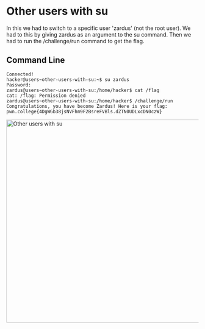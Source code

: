 # Other users with su
In this we had to switch to a specific user 'zardus' (not the root user). We had to this by giving zardus as an argument to the su command. Then we had to run the /challenge/run
command to get the flag.
## Command Line
```
Connected!
hacker@users~other-users-with-su:~$ su zardus
Password:
zardus@users~other-users-with-su:/home/hacker$ cat /flag
cat: /flag: Permission denied
zardus@users~other-users-with-su:/home/hacker$ /challenge/run
Congratulations, you have become Zardus! Here is your flag:
pwn.college{4DgWGb38jsNVFhm9F2BsreFVBls.dZTN0UDLxcDN0czW}
```
<img width="533" alt="Other users with su" src="https://github.com/user-attachments/assets/af4bc022-4af9-48b4-a751-8daf9b9430b4">
